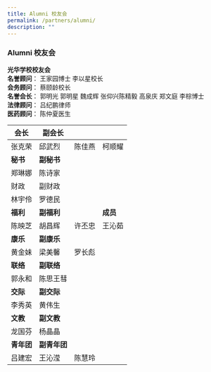 ```yaml
---
title: Alumni 校友会
permalink: /partners/alumni/
description: ""
---
```

###  Alumni 校友会 

**光华学校校友会**  
**名誉顾问**： 王家园博士 李以星校长  
**会务顾问**： 蔡颐龄校长  
**名誉会长**： 郭明光 郭明星 魏成辉 张仰兴陈精毅 高泉庆 郑文庭 李棕博士  
**法律顾问**： 吕纪鹏律师  
**医药顾问**： 陈仲夏医生

| 会长 | 副会长 |  |  |
|---|---|---|---|
| 张克荣 | 邱武烈 | 陈佳燕 | 柯顺耀 |
| **秘书** | **副秘书** |  |  |
|  郑琳娜 | 陈诗家 |   |   |
|  财政 | 副财政  |   |   |
|  林宇伶 | 罗德民 |   |   |
| **福利** | **副福利<br>** |   | **成员** |
|    陈映芝     | 胡昌辉 | 许丕忠 | 王沁茹  |
| **康乐** | **副康乐** |   |   |
| 黄金妹 |  梁美馨 |  罗长彪 |   |
| **联络** | **副联络** |   |   |
| 郭永和  |  陈思王彗 |   |   |
| **交际** | **副交际** |   |   |
| 李秀英 |  黄伟生 |   |   |
| **文教** | **副文教** |   |   |
|  龙国芬 | 杨晶晶  |   |   |
| **青年团** | **副青年团** |   |   |
|  吕建宏 | 王沁滢 | 陈慧玲  |  |